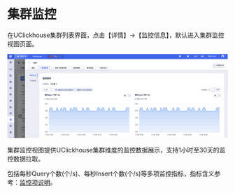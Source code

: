 # 集群监控

在UClickhouse集群列表界面，点击【详情】->【监控信息】，默认进入集群监控视图页面。

![img](/images/guide/monitor/cluster.png)

集群监控视图提供UClickhouse集群维度的监控数据展示，支持1小时至30天的监控数据拉取。

包括每秒Query个数(个/s)、每秒Insert个数(个/s)等多项监控指标，指标含义参考：[监控项说明](/uclickhouse/operation_guide/monitor/metrics)。

